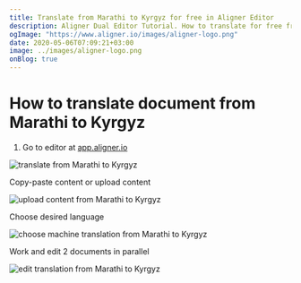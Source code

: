 ```yaml
---
title: Translate from Marathi to Kyrgyz for free in Aligner Editor
description: Aligner Dual Editor Tutorial. How to translate for free from Marathi to Kyrgyz. Aligner is multilingual document management platform. 
ogImage: "https://www.aligner.io/images/aligner-logo.png"
date: 2020-05-06T07:09:21+03:00
image: ../images/aligner-logo.png
onBlog: true
---
```


# How to translate document from Marathi to Kyrgyz

1. Go to editor at [app.aligner.io](https://app.aligner.io "Aligner App web page")

![translate from Marathi to Kyrgyz](../aligner-blank-editor.png "translate from Marathi to Kyrgyz")

Copy-paste content or upload content

![upload content from Marathi to Kyrgyz](../aligner-uploaded-document.png "upload content from Marathi to Kyrgyz")

Choose desired language

![choose machine translation from Marathi to Kyrgyz](../aligner-language-dropdown.png "choose machine translation from Marathi to Kyrgyz")

Work and edit 2 documents in parallel

![edit translation from Marathi to Kyrgyz](../aligner-double-sitded-editor.png "edit translation from Marathi to Kyrgyz")

